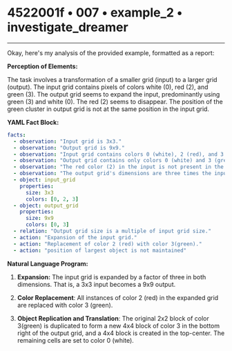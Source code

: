 # 4522001f • 007 • example_2 • investigate_dreamer

---
Okay, here's my analysis of the provided example, formatted as a report:

**Perception of Elements:**

The task involves a transformation of a smaller grid (input) to a larger grid (output). The input grid contains pixels of colors white (0), red (2), and green (3). The output grid seems to expand the input, predominantly using green (3) and white (0). The red (2) seems to disappear. The position of the green cluster in output grid is not at the same position in the input grid.

**YAML Fact Block:**



```yaml
facts:
  - observation: "Input grid is 3x3."
  - observation: "Output grid is 9x9."
  - observation: "Input grid contains colors 0 (white), 2 (red), and 3 (green)."
  - observation: "Output grid contains only colors 0 (white) and 3 (green)."
  - observation: "The red color (2) in the input is not present in the output."
  - observation: "The output grid's dimensions are three times the input grid's dimensions (3x expansion)."
  - object: input_grid
    properties:
      size: 3x3
      colors: [0, 2, 3]
  - object: output_grid
    properties:
      size: 9x9
      colors: [0, 3]
  - relation: "Output grid size is a multiple of input grid size."
  - action: "Expansion of the input grid."
  - action: "Replacement of color 2 (red) with color 3(green)."
  - action: "position of largest object is not maintained"

```



**Natural Language Program:**

1.  **Expansion:** The input grid is expanded by a factor of three in both dimensions. That is, a 3x3 input becomes a 9x9 output.

2.  **Color Replacement**: All instances of color 2 (red) in the expanded grid are replaced with color 3 (green).

3.  **Object Replication and Translation**: The original 2x2 block of color 3(green) is duplicated to form a new 4x4 block of color 3 in the bottom right of the output grid, and a 4x4 block is created in the top-center. The remaining cells are set to color 0 (white).


